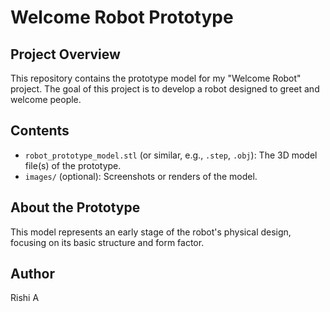 # Welcome Robot Prototype

## Project Overview
This repository contains the prototype model for my "Welcome Robot" project. The goal of this project is to develop a robot designed to greet and welcome people.

## Contents
* `robot_prototype_model.stl` (or similar, e.g., `.step`, `.obj`): The 3D model file(s) of the prototype.
* `images/` (optional): Screenshots or renders of the model.

## About the Prototype
This model represents an early stage of the robot's physical design, focusing on its basic structure and form factor.

## Author
Rishi A
